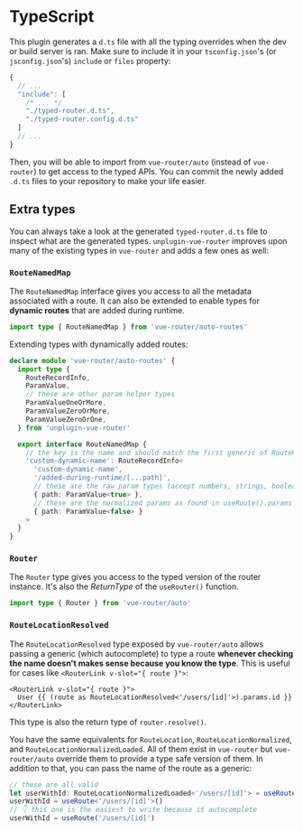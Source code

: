 # TypeScript

This plugin generates a `d.ts` file with all the typing overrides when the dev or build server is ran. Make sure to include it in your `tsconfig.json`'s (or `jsconfig.json`'s) `include` or `files` property:

```js
{
  // ...
  "include": [
    /* ... */
    "./typed-router.d.ts",
    "./typed-router.config.d.ts"
  ]
  // ...
}
```

Then, you will be able to import from `vue-router/auto` (instead of `vue-router`) to get access to the typed APIs. You can commit the newly added `.d.ts` files to your repository to make your life easier.

## Extra types

You can always take a look at the generated `typed-router.d.ts` file to inspect what are the generated types. `unplugin-vue-router` improves upon many of the existing types in `vue-router` and adds a few ones as well:

### `RouteNamedMap`

The `RouteNamedMap` interface gives you access to all the metadata associated with a route. It can also be extended to enable types for **dynamic routes** that are added during runtime.

```ts
import type { RouteNamedMap } from 'vue-router/auto-routes'
```

Extending types with dynamically added routes:

```ts
declare module 'vue-router/auto-routes' {
  import type {
    RouteRecordInfo,
    ParamValue,
    // these are other param helper types
    ParamValueOneOrMore,
    ParamValueZeroOrMore,
    ParamValueZeroOrOne,
  } from 'unplugin-vue-router'

  export interface RouteNamedMap {
    // the key is the name and should match the first generic of RouteRecordInfo
    'custom-dynamic-name': RouteRecordInfo<
      'custom-dynamic-name',
      '/added-during-runtime/[...path]',
      // these are the raw param types (accept numbers, strings, booleans, etc)
      { path: ParamValue<true> },
      // these are the normalized params as found in useRoute().params
      { path: ParamValue<false> }
    >
  }
}
```

### `Router`

The `Router` type gives you access to the typed version of the router instance. It's also the _ReturnType_ of the `useRouter()` function.

```ts
import type { Router } from 'vue-router/auto'
```

### `RouteLocationResolved`

The `RouteLocationResolved` type exposed by `vue-router/auto` allows passing a generic (which autocomplete) to type a route **whenever checking the name doesn't makes sense because you know the type**. This is useful for cases like `<RouterLink v-slot="{ route }">`:

```vue
<RouterLink v-slot="{ route }">
  User {{ (route as RouteLocationResolved<'/users/[id]'>).params.id }}
</RouterLink>
```

This type is also the return type of `router.resolve()`.

You have the same equivalents for `RouteLocation`, `RouteLocationNormalized`, and `RouteLocationNormalizedLoaded`. All of them exist in `vue-router` but `vue-router/auto` override them to provide a type safe version of them. In addition to that, you can pass the name of the route as a generic:

```ts
// these are all valid
let userWithId: RouteLocationNormalizedLoaded<'/users/[id]'> = useRoute()
userWithId = useRoute<'/users/[id]'>()
// 👇 this one is the easiest to write because it autocomplete
userWithId = useRoute('/users/[id]')
```
